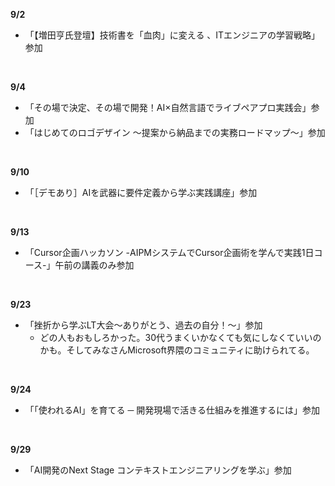 **9/2**
- 「【増田亨氏登壇】技術書を「血肉」に変える 、ITエンジニアの学習戦略」参加
<br>

**9/4**
- 「その場で決定、その場で開発！AI×自然言語でライブペアプロ実践会」参加
- 「はじめてのロゴデザイン 〜提案から納品までの実務ロードマップ〜」参加
<br>

**9/10**
- 「［デモあり］AIを武器に要件定義から学ぶ実践講座」参加
<br>

**9/13**
- 「Cursor企画ハッカソン -AIPMシステムでCursor企画術を学んで実践1日コース-」午前の講義のみ参加
<br>

**9/23**
- 「挫折から学ぶLT大会～ありがとう、過去の自分！～」参加
  - どの人もおもしろかった。30代うまくいかなくても気にしなくていいのかも。そしてみなさんMicrosoft界隈のコミュニティに助けられてる。
<br>

**9/24**
- 「「使われるAI」を育てる ─ 開発現場で活きる仕組みを推進するには」参加
<br>

**9/29**
- 「AI開発のNext Stage コンテキストエンジニアリングを学ぶ」参加
<br>
